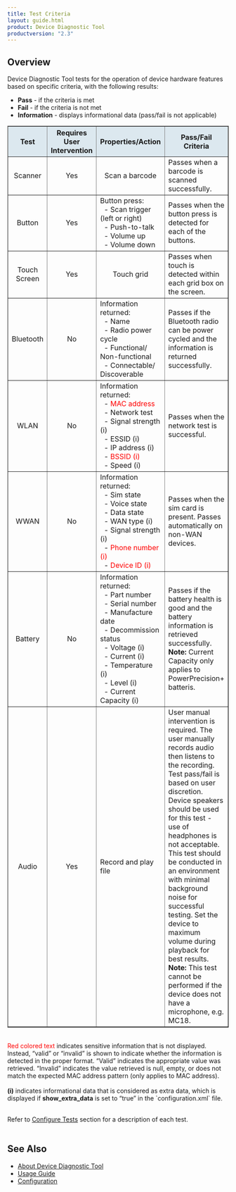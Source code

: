 ```yaml
---
title: Test Criteria
layout: guide.html
product: Device Diagnostic Tool
productversion: "2.3"
---
```


## Overview

Device Diagnostic Tool tests for the operation of device hardware features based on specific criteria, with the following results:

- **Pass** - if the criteria is met
- **Fail** - if the criteria is not met
- **Information** - displays informational data (pass/fail is not applicable)

<table class="facelift" style="width:100%" border="1" padding="5px">
  <tr bgcolor="#dce8ef">
    <th style="text-align:center">Test</th>
    <th style="text-align:center">Requires User Intervention</th>
    <th style="text-align:center">Properties/Action</th>
    <th style="text-align:center">Pass/Fail Criteria</th>
  </tr>
  <tr>
    <td style="text-align:center">Scanner</td>
    <td style="text-align:center">Yes</td>
    <td style="text-align:center">Scan a barcode</td>
    <td style="text-align:left">Passes when a barcode is scanned successfully.</td>
  </tr>
  <tr>
    <td style="text-align:center">Button</td>
    <td style="text-align:center">Yes</td>
    <td style="text-align:left">Button press:<br>&nbsp;&nbsp;- Scan trigger (left or right)<br>&nbsp;&nbsp;- Push-to-talk<br>&nbsp;&nbsp;- Volume up<br>&nbsp;&nbsp;- Volume down</td>
    <td style="text-align:left">Passes when the button press is detected for each of the buttons.</td>
  </tr>
  <tr>
    <td style="text-align:center">Touch Screen</td>
    <td style="text-align:center">Yes</td>
    <td style="text-align:center">Touch grid</td>
    <td style="text-align:left">Passes when touch is detected within each grid box on the screen.</td>
  </tr>
  <tr>
    <td style="text-align:center">Bluetooth</td>
    <td style="text-align:center">No</td>
    <td style="text-align:left">Information returned:<br>&nbsp;&nbsp;- Name<br>&nbsp;&nbsp;- Radio power cycle<br>&nbsp;&nbsp;- Functional/<br>Non-functional<br>&nbsp;&nbsp;- Connectable/<br>Discoverable</td>
    <td style="text-align:left">Passes if the Bluetooth radio can be power cycled and the information is returned successfully.</td>
  </tr>
  <tr>
    <td style="text-align:center">WLAN</td>
    <td style="text-align:center">No</td>
    <td style="text-align:left">Information returned:<br>&nbsp;&nbsp;- <font color="red">MAC address</font><br>&nbsp;&nbsp;- Network test<br>&nbsp;&nbsp;- Signal strength (i)<br>&nbsp;&nbsp;- ESSID (i)<br>&nbsp;&nbsp;- IP address (i)<br>&nbsp;&nbsp;- <font color="red">BSSID (i)</font><br>&nbsp;&nbsp;- Speed (i)</td>
    <td style="text-align:left">Passes when the network test is successful. </td>
  </tr>
  <tr>
    <td style="text-align:center">WWAN</td>
    <td style="text-align:center">No</td>
    <td style="text-align:left">Information returned:<br>&nbsp;&nbsp;- Sim state<br>&nbsp;&nbsp;- Voice state<br>&nbsp;&nbsp;- Data state<br>&nbsp;&nbsp;- WAN type (i)<br>&nbsp;&nbsp;- Signal strength (i)<br>&nbsp;&nbsp;- <font color="red">Phone number (i)</font><br>&nbsp;&nbsp;- <font color="red">Device ID (i)</font></td>
    <td style="text-align:left">Passes when the sim card is present. Passes automatically on non-WAN devices.</td>
  </tr>
  <tr>
    <td style="text-align:center">Battery</td>
    <td style="text-align:center">No</td>
    <td style="text-align:left">Information returned:<br>&nbsp;&nbsp;- Part number<br>&nbsp;&nbsp;- Serial number<br>&nbsp;&nbsp;- Manufacture date<br>&nbsp;&nbsp;- Decommission status<br>&nbsp;&nbsp;- Voltage (i)<br>&nbsp;&nbsp;- Current (i)<br>&nbsp;&nbsp;- Temperature (i)<br>&nbsp;&nbsp;- Level (i)<br>&nbsp;&nbsp;- Current Capacity (i)</td>
    <td style="text-align:left">Passes if the battery health is good and the battery information is retrieved successfully. <b>Note: </b>Current Capacity only applies to PowerPrecision+ batteris.</td>
  </tr>
  <tr>
    <td style="text-align:center">Audio</td>
    <td style="text-align:center">Yes</td>
    <td style="text-align:left">Record and play file</td>
    <td style="text-align:left">User manual intervention is required. The user manually records audio then listens to the recording. Test pass/fail is based on user discretion. Device speakers should be used for this test - use of headphones is not acceptable. This test should be conducted in an environment with minimal background noise for successful testing. Set the device to maximum volume during playback for best results. <br><b>Note:</b> This test cannot be performed if the device does not have a microphone, e.g. MC18.</td>
  </tr>
</table>

<br />
<font color="red">Red colored text</font> indicates sensitive information that is not displayed.  Instead, “valid” or “invalid” is shown to indicate whether the information is detected in the proper format. “Valid” indicates the appropriate value was retrieved. “Invalid” indicates the value retrieved is null, empty, or does not match the expected MAC address pattern (only applies to MAC address).<br /><br />
<b>(i)</b> indicates informational data that is considered as extra data, which is displayed if <b>show_extra_data</b> is set to “true” in the `configuration.xml` file.
<br/>
<br/>

Refer to [Configure Tests](../configuration#configuretests) section for a description of each test.
<br>
<br>

## <!-- -->

## See Also

- [About Device Diagnostic Tool](../about)
- [Usage Guide](../usage)
- [Configuration](../configuration)
